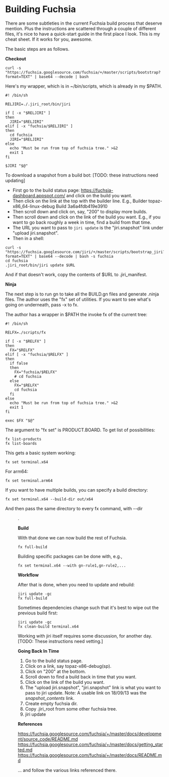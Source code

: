 <!--
// Copyright 2017 The Fuchsia Authors. All rights reserved.
-->
# Building Fuchsia

There are some subtleties in the current Fuchsia build process
that deserve mention. Plus the instructions are scattered through
a couple of different files, it's nice to have a quick-start guide
in the first place I look. This is my cheat sheet. If it works for
you, awesome.

The basic steps are as follows.

**Checkout**

```
curl -s "https://fuchsia.googlesource.com/fuchsia/+/master/scripts/bootstrap?format=TEXT" | base64 --decode | bash
```

Here's my wrapper, which is in ~/bin/scripts, which is already in my $PATH.

```
#! /bin/sh

RELJIRI=./.jiri_root/bin/jiri

if [ -x "$RELJIRI" ]
then
  JIRI="$RELJIRI"
elif [ -x "fuchsia/$RELJIRI" ]
then
  cd fuchsia
  JIRI="$RELJIRI"
else
  echo "Must be run from top of fuchsia tree." >&2
  exit 1
fi

$JIRI "$@"
```

To download a snapshot from a build bot:
[TODO: these instructions need updating]

- First go to the build status page: https://fuchsia-dashboard.appspot.com/
  and click on the build you want.
- Then click on the link at the top with the builder line.
  E.g., Builder topaz-x86_64-linux-debug Build 3a6a4fdb419e3910
- Then scroll down and click on, say, "200" to display more builds.
- Then scroll down and click on the link of the build you want.
  E.g., if you want to go back roughly a week in time, find a build from that time.
- The URL you want to pass to `jiri update` is the "jiri.snapshot" link
  under "upload jiri.snapshot".
- Then in a shell:

```
curl -s "https://fuchsia.googlesource.com/jiri/+/master/scripts/bootstrap_jiri?format=TEXT" | base64 --decode | bash -s fuchsia
cd fuchsia
.jiri_root/bin/jiri update $URL
```

And if that doesn't work, copy the contents of $URL to .jiri_manifest.

**Ninja**

The next step is to run gn to take all the BUILD.gn files and generate
.ninja files. The author uses the "fx" set of utilities.
If you want to see what's going on underneath, pass -x to fx.

The author has a wrapper in $PATH the invoke fx of the current tree:

```
#! /bin/sh

RELFX=./scripts/fx

if [ -x "$RELFX" ]
then
  FX="$RELFX"
elif [ -x "fuchsia/$RELFX" ]
then
  if false
  then
    FX="fuchsia/$RELFX"
    # cd fuchsia
  else
    FX="$RELFX"
    cd fuchsia
  fi
else
  echo "Must be run from top of fuchsia tree." >&2
  exit 1
fi

exec $FX "$@"
```

The argument to "fx set" is PRODUCT.BOARD.
To get list of possibilities:
```
fx list-products
fx list-boards
```

This gets a basic system working:

```
fx set terminal.x64
```

For arm64:

```
fx set terminal.arm64
```

If you want to have multiple builds, you can specify a build directory:

```
fx set terminal.x64 --build-dir out/x64
```

And then pass the same directory to every fx command, with --dir <DIR>.

**Build**

With that done we can now build the rest of Fuchsia.

```
fx full-build
```

Building specific packages can be done with, e.g.,

```
fx set terminal.x64 --with gn-rule1,gn-rule2,...
```

**Workflow**

After that is done, when you need to update and rebuild:

```
jiri update -gc
fx full-build
```

Sometimes dependencies change such that it's best to wipe out
the previous build first:

```
jiri update -gc
fx clean-build terminal.x64
```

Working with jiri itself requires some discussion, for another day.
[TODO: These instructions need vetting.]

**Going Back In Time**

1) Go to the build status page.
2) Click on a link, say topaz-x86-debug(sp).
3) Click on "200" at the bottom.
4) Scroll down to find a build back in time that you want.
5) Click on the link of the build you want.
6) The "upload jiri.snapshot", "jiri.snapshot" link is what you
   want to pass to jiri update.
   Note: A usable link on 18/09/13 was the _snapshot_contents_ link.
7) Create empty fuchsia dir.
8) Copy .jiri_root from some other fuchsia tree.
9) jiri update <link-from-step-6>

**References**

https://fuchsia.googlesource.com/fuchsia/+/master/docs/development/source_code/README.md
https://fuchsia.googlesource.com/fuchsia/+/master/docs/getting_started.md
https://fuchsia.googlesource.com/fuchsia/+/master/docs/README.md

... and follow the various links referenced there.
